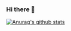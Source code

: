 ### Hi there 👋
[![Anurag's github stats](https://github-readme-stats.vercel.app/api?username=Faolan-Rad)](https://github.com/anuraghazra/github-readme-stats)
